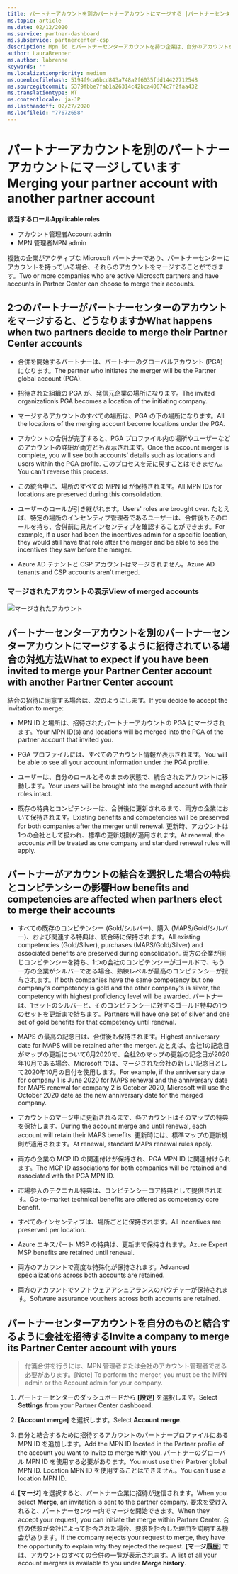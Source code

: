 ```yaml
---
title: パートナーアカウントを別のパートナーアカウントにマージする |パートナーセンター
ms.topic: article
ms.date: 02/12/2020
ms.service: partner-dashboard
ms.subservice: partnercenter-csp
description: Mpn id とパートナーセンターアカウントを持つ企業は、自分のアカウントをマージできます。
author: LauraBrenner
ms.author: labrenne
keywords: ''
ms.localizationpriority: medium
ms.openlocfilehash: 5194f9ca6bcd843a748a2f6035fdd14422712548
ms.sourcegitcommit: 5379fbbe7fab1a26314c42bca40674c7f2faa432
ms.translationtype: MT
ms.contentlocale: ja-JP
ms.lasthandoff: 02/27/2020
ms.locfileid: "77672658"
---
```

# <a name="merging-your-partner-account-with-another-partner-account"></a><span data-ttu-id="69bc9-103">パートナーアカウントを別のパートナーアカウントにマージしています</span><span class="sxs-lookup"><span data-stu-id="69bc9-103">Merging your partner account with another partner account</span></span>

<span data-ttu-id="69bc9-104">**該当するロール**</span><span class="sxs-lookup"><span data-stu-id="69bc9-104">**Applicable roles**</span></span>

- <span data-ttu-id="69bc9-105">アカウント管理者</span><span class="sxs-lookup"><span data-stu-id="69bc9-105">Account admin</span></span>
- <span data-ttu-id="69bc9-106">MPN 管理者</span><span class="sxs-lookup"><span data-stu-id="69bc9-106">MPN admin</span></span>

<span data-ttu-id="69bc9-107">複数の企業がアクティブな Microsoft パートナーであり、パートナーセンターにアカウントを持っている場合、それらのアカウントをマージすることができます。</span><span class="sxs-lookup"><span data-stu-id="69bc9-107">Two or more companies who are active Microsoft partners and have accounts in Partner Center can choose to merge their accounts.</span></span> 

## <a name="what-happens-when-two-partners-decide-to-merge-their-partner-center-accounts"></a><span data-ttu-id="69bc9-108">2つのパートナーがパートナーセンターのアカウントをマージすると、どうなりますか</span><span class="sxs-lookup"><span data-stu-id="69bc9-108">What happens when two partners decide to merge their Partner Center accounts</span></span>

- <span data-ttu-id="69bc9-109">合併を開始するパートナーは、パートナーのグローバルアカウント (PGA) になります。</span><span class="sxs-lookup"><span data-stu-id="69bc9-109">The partner who initiates the merger will be the Partner global account (PGA).</span></span> 

- <span data-ttu-id="69bc9-110">招待された組織の PGA が、発信元企業の場所になります。</span><span class="sxs-lookup"><span data-stu-id="69bc9-110">The invited organization’s PGA becomes a location of the initiating company.</span></span>  

- <span data-ttu-id="69bc9-111">マージするアカウントのすべての場所は、PGA の下の場所になります。</span><span class="sxs-lookup"><span data-stu-id="69bc9-111">All the locations of the merging account become locations under the PGA.</span></span> 

- <span data-ttu-id="69bc9-112">アカウントの合併が完了すると、PGA プロファイル内の場所やユーザーなどのアカウントの詳細が両方とも表示されます。</span><span class="sxs-lookup"><span data-stu-id="69bc9-112">Once the account merger is complete, you will see both accounts' details such as locations and users within the PGA profile.</span></span> <span data-ttu-id="69bc9-113">このプロセスを元に戻すことはできません。</span><span class="sxs-lookup"><span data-stu-id="69bc9-113">You can't reverse this process.</span></span> 

- <span data-ttu-id="69bc9-114">この統合中に、場所のすべての MPN Id が保持されます。</span><span class="sxs-lookup"><span data-stu-id="69bc9-114">All MPN IDs for locations are preserved during this consolidation.</span></span> 

- <span data-ttu-id="69bc9-115">ユーザーのロールが引き継がれます。</span><span class="sxs-lookup"><span data-stu-id="69bc9-115">Users' roles are brought over.</span></span> <span data-ttu-id="69bc9-116">たとえば、特定の場所のインセンティブ管理者であるユーザーは、合併後もそのロールを持ち、合併前に見たインセンティブを確認することができます。</span><span class="sxs-lookup"><span data-stu-id="69bc9-116">For example, if a user had been the incentives admin for a specific location, they would still have that role after the merger and be able to see the incentives they saw before the merger.</span></span> 

- <span data-ttu-id="69bc9-117">Azure AD テナントと CSP アカウントはマージされません。</span><span class="sxs-lookup"><span data-stu-id="69bc9-117">Azure AD tenants and CSP accounts aren't merged.</span></span>

### <a name="view-of-merged-accounts"></a><span data-ttu-id="69bc9-118">マージされたアカウントの表示</span><span class="sxs-lookup"><span data-stu-id="69bc9-118">View of merged accounts</span></span>

![マージされたアカウント](images/AccountMerge_graphic.png)


## <a name="what-to-expect-if-you-have-been-invited-to-merge-your-partner-center-account-with-another-partner-center-account"></a><span data-ttu-id="69bc9-120">パートナーセンターアカウントを別のパートナーセンターアカウントにマージするように招待されている場合の対処方法</span><span class="sxs-lookup"><span data-stu-id="69bc9-120">What to expect if you have been invited to merge your Partner Center account with another Partner Center account</span></span>

<span data-ttu-id="69bc9-121">結合の招待に同意する場合は、次のようにします。</span><span class="sxs-lookup"><span data-stu-id="69bc9-121">If you decide to accept the invitation to merge:</span></span>

- <span data-ttu-id="69bc9-122">MPN ID と場所は、招待されたパートナーアカウントの PGA にマージされます。</span><span class="sxs-lookup"><span data-stu-id="69bc9-122">Your MPN ID(s) and locations will be merged into the PGA of the partner account that invited you.</span></span> 

- <span data-ttu-id="69bc9-123">PGA プロファイルには、すべてのアカウント情報が表示されます。</span><span class="sxs-lookup"><span data-stu-id="69bc9-123">You will be able to see all your account information under the PGA profile.</span></span>

- <span data-ttu-id="69bc9-124">ユーザーは、自分のロールとそのままの状態で、統合されたアカウントに移動します。</span><span class="sxs-lookup"><span data-stu-id="69bc9-124">Your users will be brought into the merged account with their roles intact.</span></span>

- <span data-ttu-id="69bc9-125">既存の特典とコンピテンシーは、合併後に更新されるまで、両方の企業において保持されます。</span><span class="sxs-lookup"><span data-stu-id="69bc9-125">Existing benefits and competencies will be preserved for both companies after the merger until renewal.</span></span> <span data-ttu-id="69bc9-126">更新時、アカウントは1つの会社として扱われ、標準の更新規則が適用されます。</span><span class="sxs-lookup"><span data-stu-id="69bc9-126">At renewal, the accounts will be treated as one company and standard renewal rules will apply.</span></span>  

## <a name="how-benefits-and-competencies-are-affected-when-partners-elect-to-merge-their-accounts"></a><span data-ttu-id="69bc9-127">パートナーがアカウントの結合を選択した場合の特典とコンピテンシーの影響</span><span class="sxs-lookup"><span data-stu-id="69bc9-127">How benefits and competencies are affected when partners elect to merge their accounts</span></span>

- <span data-ttu-id="69bc9-128">すべての既存のコンピテンシー (Gold/シルバー)、購入 (MAPS/Gold/シルバー)、および関連する特典は、統合時に保持されます。</span><span class="sxs-lookup"><span data-stu-id="69bc9-128">All existing competencies (Gold/Silver), purchases (MAPS/Gold/Silver) and associated benefits are preserved during consolidation.</span></span> <span data-ttu-id="69bc9-129">両方の企業が同じコンピテンシーを持ち、1つの会社のコンピテンシーがゴールドで、もう一方の企業がシルバーである場合、熟練レベルが最高のコンピテンシーが授与されます。</span><span class="sxs-lookup"><span data-stu-id="69bc9-129">If both companies have the same competency but one company's competency is gold and the other company's is silver, the competency with highest proficiency level will be awarded.</span></span> <span data-ttu-id="69bc9-130">パートナーは、1セットのシルバーと、そのコンピテンシーに対するゴールド特典の1つのセットを更新まで持ちます。</span><span class="sxs-lookup"><span data-stu-id="69bc9-130">Partners will have one set of silver and one set of gold benefits for that competency until renewal.</span></span>

- <span data-ttu-id="69bc9-131">MAPS の最高の記念日は、合併後も保持されます。</span><span class="sxs-lookup"><span data-stu-id="69bc9-131">Highest anniversary date for MAPS will be retained after the merger.</span></span> <span data-ttu-id="69bc9-132">たとえば、会社1の記念日がマップの更新について6月2020で、会社2のマップの更新の記念日が2020年10月である場合、Microsoft では、マージされた会社の新しい記念日として2020年10月の日付を使用します。</span><span class="sxs-lookup"><span data-stu-id="69bc9-132">For example, if the anniversary date for company 1 is June 2020 for MAPS renewal and the anniversary date for MAPS renewal for company 2 is October 2020, Microsoft will use the October 2020 date as the new anniversary date for the merged company.</span></span>

- <span data-ttu-id="69bc9-133">アカウントのマージ中に更新されるまで、各アカウントはそのマップの特典を保持します。</span><span class="sxs-lookup"><span data-stu-id="69bc9-133">During the account merge and until renewal, each account will retain their MAPS benefits.</span></span> <span data-ttu-id="69bc9-134">更新時には、標準マップの更新規則が適用されます。</span><span class="sxs-lookup"><span data-stu-id="69bc9-134">At renewal, standard MAPs renewal rules apply.</span></span>  

- <span data-ttu-id="69bc9-135">両方の企業の MCP ID の関連付けが保持され、PGA MPN ID に関連付けられます。</span><span class="sxs-lookup"><span data-stu-id="69bc9-135">The MCP ID associations for both companies will be retained and associated with the PGA MPN ID.</span></span>

- <span data-ttu-id="69bc9-136">市場参入のテクニカル特典は、コンピテンシーコア特典として提供されます。</span><span class="sxs-lookup"><span data-stu-id="69bc9-136">Go-to-market technical benefits are offered as competency core benefit.</span></span>  

- <span data-ttu-id="69bc9-137">すべてのインセンティブは、場所ごとに保持されます。</span><span class="sxs-lookup"><span data-stu-id="69bc9-137">All incentives are preserved per location.</span></span> 

- <span data-ttu-id="69bc9-138">Azure エキスパート MSP の特典は、更新まで保持されます。</span><span class="sxs-lookup"><span data-stu-id="69bc9-138">Azure Expert MSP benefits are retained until renewal.</span></span> 

- <span data-ttu-id="69bc9-139">両方のアカウントで高度な特殊化が保持されます。</span><span class="sxs-lookup"><span data-stu-id="69bc9-139">Advanced specializations across both accounts are retained.</span></span> 

- <span data-ttu-id="69bc9-140">両方のアカウントでソフトウェアアシュアランスのバウチャーが保持されます。</span><span class="sxs-lookup"><span data-stu-id="69bc9-140">Software assurance vouchers across both accounts are retained.</span></span>

## <a name="invite-a-company-to-merge-its-partner-center-account-with-yours"></a><span data-ttu-id="69bc9-141">パートナーセンターアカウントを自分のものと結合するように会社を招待する</span><span class="sxs-lookup"><span data-stu-id="69bc9-141">Invite a company to merge its Partner Center account with yours</span></span> 

><span data-ttu-id="69bc9-142">付箋合併を行うには、MPN 管理者または会社のアカウント管理者である必要があります。</span><span class="sxs-lookup"><span data-stu-id="69bc9-142">[Note] To perform the merger, you must be the MPN admin or the Account admin for your company.</span></span>

1. <span data-ttu-id="69bc9-143">パートナーセンターのダッシュボードから **[設定]** を選択します。</span><span class="sxs-lookup"><span data-stu-id="69bc9-143">Select **Settings** from your Partner Center dashboard.</span></span>

2. <span data-ttu-id="69bc9-144">**[Account merge]** を選択します。</span><span class="sxs-lookup"><span data-stu-id="69bc9-144">Select **Account merge**.</span></span>

3. <span data-ttu-id="69bc9-145">自分と結合するために招待するアカウントのパートナープロファイルにある MPN ID を追加します。</span><span class="sxs-lookup"><span data-stu-id="69bc9-145">Add the MPN ID located in the Partner profile of the account you want to invite to merge with you.</span></span> <span data-ttu-id="69bc9-146">パートナーのグローバル MPN ID を使用する必要があります。</span><span class="sxs-lookup"><span data-stu-id="69bc9-146">You must use their Partner global MPN ID.</span></span> <span data-ttu-id="69bc9-147">Location MPN ID を使用することはできません。</span><span class="sxs-lookup"><span data-stu-id="69bc9-147">You can't use a location MPN ID.</span></span>

4. <span data-ttu-id="69bc9-148">**[マージ]** を選択すると、パートナー企業に招待が送信されます。</span><span class="sxs-lookup"><span data-stu-id="69bc9-148">When you select **Merge**, an invitation is sent to the partner company.</span></span> <span data-ttu-id="69bc9-149">要求を受け入れると、パートナーセンター内でマージを開始できます。</span><span class="sxs-lookup"><span data-stu-id="69bc9-149">When they accept your request, you can initiate the merge within Partner Center.</span></span> <span data-ttu-id="69bc9-150">合併の依頼が会社によって拒否された場合、要求を拒否した理由を説明する機会があります。</span><span class="sxs-lookup"><span data-stu-id="69bc9-150">If the company rejects your request to merge, they have the opportunity to explain why they rejected the request.</span></span> <span data-ttu-id="69bc9-151">**[マージ履歴]** では、アカウントのすべての合併の一覧が表示されます。</span><span class="sxs-lookup"><span data-stu-id="69bc9-151">A list of all your account mergers is available to you under **Merge history**.</span></span>




